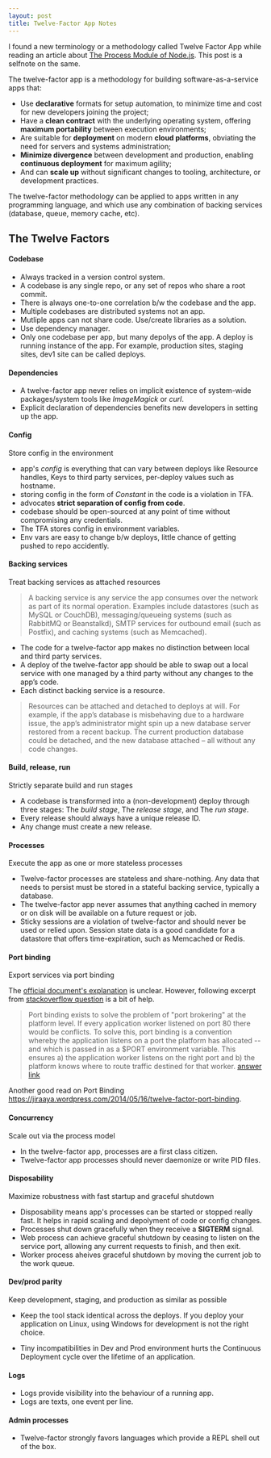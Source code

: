 ```yaml
---
layout: post
title: Twelve-Factor App Notes
---
```


I found a new terminology or a methodology called Twelve Factor App while reading an article about [The Process Module of Node.js](https://blog.risingstack.com/mastering-the-node-js-core-modules-the-process-module/). This post is a selfnote on the same.

<!--more-->

The twelve-factor app is a methodology for building software-as-a-service apps that:

* Use **declarative** formats for setup automation, to minimize time and cost for new developers joining the project;
* Have a **clean contract** with the underlying operating system, offering **maximum portability** between execution environments;
* Are suitable for **deployment** on modern **cloud platforms**, obviating the need for servers and systems administration;
* **Minimize divergence** between development and production, enabling **continuous deployment** for maximum agility;
* And can **scale up** without significant changes to tooling, architecture, or development practices.

The twelve-factor methodology can be applied to apps written in any programming language, and which use any combination of backing services (database, queue, memory cache, etc).

## The Twelve Factors

#### Codebase

* Always tracked in a version control system.
* A codebase is any single repo, or any set of repos who share a root commit.
* There is always one-to-one correlation b/w the codebase and the app.
* Multiple codebases are distributed systems not an app.
* Mutliple apps can not share code. Use/create libraries as a solution.
* Use dependency manager.
* Only one codebase per app, but many depolys of the app. A deploy is running instance of the app. For example, production sites, staging sites, dev1 site can be called deploys.

#### Dependencies

* A twelve-factor app never relies on implicit existence of system-wide packages/system tools like *ImageMagick* or *curl*.
* Explicit declaration of dependencies benefits new developers in setting up the app.

#### Config

Store config in the environment

* app's *config* is everything that can vary between deploys like Resource handles, Keys to third party services, per-deploy values such as hostname.
* storing config in the form of *Constant* in the code is a violation in TFA.
* advocates **strict separation of config from code**.
* codebase should be open-sourced at any point of time without compromising any credentials.
* The TFA stores config in environment variables.
* Env vars are easy to change b/w deploys, little chance of getting pushed to repo accidently.

#### Backing services

Treat backing services as attached resources

> A backing service is any service the app consumes over the network as part of its normal operation. Examples include datastores (such as MySQL or CouchDB), messaging/queueing systems (such as RabbitMQ or Beanstalkd), SMTP services for outbound email (such as Postfix), and caching systems (such as Memcached).

* The code for a twelve-factor app makes no distinction between local and third party services.
* A deploy of the twelve-factor app should be able to swap out a local service with one managed by a third party without any changes to the app’s code.
* Each distinct backing service is a resource.

> Resources can be attached and detached to deploys at will. For example, if the app’s database is misbehaving due to a hardware issue, the app’s administrator might spin up a new database server restored from a recent backup. The current production database could be detached, and the new database attached – all without any code changes.

#### Build, release, run

Strictly separate build and run stages

* A codebase is transformed into a (non-development) deploy through three stages: The *build stage*, The *release stage*, and The *run stage*.
* Every release should always have a unique release ID.
* Any change must create a new release.

#### Processes

Execute the app as one or more stateless processes

* Twelve-factor processes are stateless and share-nothing. Any data that needs to persist must be stored in a stateful backing service, typically a database.
* The twelve-factor app never assumes that anything cached in memory or on disk will be available on a future request or job.
* Sticky sessions are a violation of twelve-factor and should never be used or relied upon. Session state data is a good candidate for a datastore that offers time-expiration, such as Memcached or Redis.

#### Port binding

Export services via port binding

The [official document's explanation](https://12factor.net/port-binding) is unclear.  However, following excerpt from [stackoverflow question](https://stackoverflow.com/q/26491425) is a bit of help.

> Port binding exists to solve the problem of "port brokering" at the platform level. If every application worker listened on port 80 there would be conflicts. To solve this, port binding is a convention whereby the application listens on a port the platform has allocated -- and which is passed in as a $PORT environment variable. This ensures a) the application worker listens on the right port and b) the platform knows where to route traffic destined for that worker. [answer link](https://stackoverflow.com/a/27140353)

Another good read on Port Binding https://jiraaya.wordpress.com/2014/05/16/twelve-factor-port-binding.

#### Concurrency

Scale out via the process model

* In the twelve-factor app, processes are a first class citizen.
* Twelve-factor app processes should never daemonize or write PID files.

#### Disposability

Maximize robustness with fast startup and graceful shutdown

* Disposability means app's processes can be started or stopped really fast. It helps in rapid scaling and depolyment of code or config changes.
* Processes shut down gracefully when they receive a **SIGTERM** signal.
* Web process can achieve graceful shutdown by ceasing to listen on the service port, allowing any current requests to finish, and then exit.
* Worker process aheives graceful shutdown by moving the current job to the work queue.

#### Dev/prod parity

Keep development, staging, and production as similar as possible

* Keep the tool stack identical across the deploys. If you deploy your application on Linux, using Windows for development is not the right choice.

* Tiny incompatibilities in Dev and Prod environment hurts the Continuous Deployment cycle over the lifetime of an application.

#### Logs

* Logs provide visibility into the behaviour of a running app.
* Logs are texts, one event per line.

#### Admin processes

* Twelve-factor strongly favors languages which provide a REPL shell out of the box.
